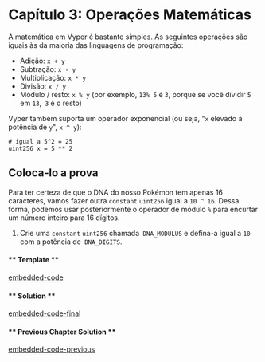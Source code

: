 <!-- Add translation for the following page: https://learn.vyperlang.org/#/1/math_operations
Do NOT change the code below. The below code runs the code editor -->

# Capítulo 3: Operações Matemáticas

A matemática em Vyper é bastante simples. As seguintes operações são iguais às da maioria das linguagens de programação:

- Adição: `x + y`
- Subtração: `x - y`
- Multiplicação: `x * y`
- Divisão: `x / y`
- Módulo / resto: `x % y` (por exemplo, `13% 5` é `3`, porque se você dividir `5` em `13`,` 3` é o resto)

Vyper também suporta um operador exponencial (ou seja, "`x` elevado à potência de `y`", `x ^ y`):

```vyper
# igual a 5^2 = 25
uint256 x = 5 ** 2
```

## Coloca-lo a prova

Para ter certeza de que o DNA do nosso Pokémon tem apenas 16 caracteres, vamos fazer outra `constant` `uint256` igual a `10 ^ 16`. Dessa forma, podemos usar posteriormente o operador de módulo `%` para encurtar um número inteiro para 16 dígitos.

1. Crie uma `constant` `uint256` chamada` DNA_MODULUS` e defina-a igual a `10` com a potência de` DNA_DIGITS`.

<!-- tabs:start -->

#### ** Template **

[embedded-code](../../assets/1/1.3-template-code.vy ':include :type=code embed-template')

#### ** Solution **

[embedded-code-final](../../assets/1/1.3-finished-code.vy ':include :type=code embed-final')

#### ** Previous Chapter Solution **

[embedded-code-previous](../../assets/1/1.2-finished-code.vy ':include :type=code embed-previous')

<!-- tabs:end -->
